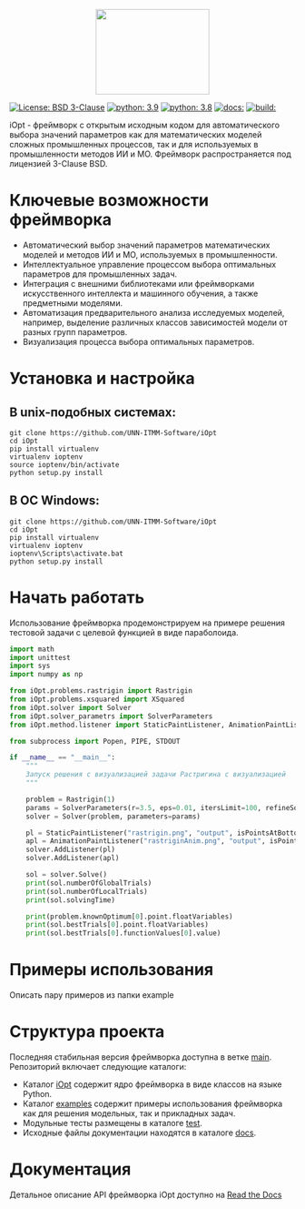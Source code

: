 <p align="center">
  <img src="https://github.com/UNN-ITMM-Software/iOpt/blob/main/docs/iOpt_logo.png" width="200" height="150"/>
</p>

[![License: BSD 3-Clause](https://img.shields.io/github/license/ITMO-NSS-team/Fedot.Industrial?style=flat-square)](https://github.com/UNN-ITMM-Software/iOpt/blob/main/LICENSE)
[![python: 3.9](https://img.shields.io/badge/python-3.9-44cc12?style=flat-square&logo=python)](https://www.python.org/downloads/release/python-390/)
[![python: 3.8](https://img.shields.io/badge/python-3.8-44cc12?style=flat-square&logo=python)](https://www.python.org/downloads/release/python-380/)
[![docs: ](https://readthedocs.org/projects/ebonite/badge/?style=flat-square)](https://iopt.readthedocs.io/ru/latest/)
[![build:](https://github.com/UNN-ITMM-Software/iOpt/actions/workflows/python-app.yml/badge.svg)](https://github.com/UNN-ITMM-Software/iOpt/actions)



iOpt - фреймворк с открытым исходным кодом для автоматического выбора значений параметров как для математических моделей сложных промышленных процессов, так и для используемых в промышленности методов ИИ и МО. Фреймворк распространяется под лицензией 3-Clause BSD.


# Ключевые возможности фреймворка
- Автоматический выбор значений параметров математических моделей и методов ИИ и МО, используемых в промышленности.
- Интеллектуальное управление процессом выбора оптимальных параметров для промышленных задач.
- Интеграция с внешними библиотеками или фреймворками искусственного интеллекта и машинного обучения, а также предметными моделями.
- Автоматизация предварительного анализа исследуемых моделей, например, выделение различных классов зависимостей модели от разных групп параметров.
- Визуализация процесса выбора оптимальных параметров.

# Установка и настройка

## В unix-подобных системах:

```
git clone https://github.com/UNN-ITMM-Software/iOpt
cd iOpt
pip install virtualenv
virtualenv ioptenv
source ioptenv/bin/activate
python setup.py install
```

## В ОС Windows:

```
git clone https://github.com/UNN-ITMM-Software/iOpt
cd iOpt
pip install virtualenv
virtualenv ioptenv
ioptenv\Scripts\activate.bat
python setup.py install
```


# Начать работать

Использование фреймворка продемонстрируем на примере решения тестовой задачи с целевой функцией в виде параболоида.

```python
import math
import unittest
import sys
import numpy as np

from iOpt.problems.rastrigin import Rastrigin
from iOpt.problems.xsquared import XSquared
from iOpt.solver import Solver
from iOpt.solver_parametrs import SolverParameters
from iOpt.method.listener import StaticPaintListener, AnimationPaintListener, StaticNDPaintListener, AnimationNDPaintListener, ConsoleFullOutputListener

from subprocess import Popen, PIPE, STDOUT

if __name__ == "__main__":
    """
    Запуск решения с визуализацией задачи Растригина с визуализацией
    """

    problem = Rastrigin(1)
    params = SolverParameters(r=3.5, eps=0.01, itersLimit=100, refineSolution=True)
    solver = Solver(problem, parameters=params)

    pl = StaticPaintListener("rastrigin.png", "output", isPointsAtBottom = False)
    apl = AnimationPaintListener("rastriginAnim.png", "output", isPointsAtBottom = False, toPaintObjFunc=True)
    solver.AddListener(pl)
    solver.AddListener(apl)

    sol = solver.Solve()
    print(sol.numberOfGlobalTrials)
    print(sol.numberOfLocalTrials)
    print(sol.solvingTime)

    print(problem.knownOptimum[0].point.floatVariables)
    print(sol.bestTrials[0].point.floatVariables)
    print(sol.bestTrials[0].functionValues[0].value)
```

# Примеры использования

Описать пару примеров из папки example

# Структура проекта

Последняя стабильная версия фреймворка доступна в ветке [main](https://github.com/UNN-ITMM-Software/iOpt/tree/main).
Репозиторий включает следующие каталоги:
- Каталог [iOpt](https://github.com/UNN-ITMM-Software/iOpt/tree/main/iOpt) содержит ядро фреймворка в виде  классов на языке Python.
- Каталог [examples](https://github.com/UNN-ITMM-Software/iOpt/tree/main/examples) содержит примеры использования фреймворка как для решения модельных, так и прикладных задач.
- Модульные тесты размещены в каталоге [test](https://github.com/UNN-ITMM-Software/iOpt/tree/main/test).
- Исходные файлы документации находятся в каталоге [docs](https://github.com/UNN-ITMM-Software/iOpt/tree/main/docs).

# Документация

Детальное описание API фреймворка iOpt доступно на [Read the Docs](https://iopt.readthedocs.io/ru/latest/)
